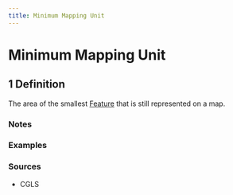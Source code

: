 ```yaml
---
title: Minimum Mapping Unit
---
```


# Minimum Mapping Unit

## 1 Definition

The area of the smallest [Feature](../feature) that is still represented on a map.

### Notes 

### Examples 

### Sources
- CGLS 